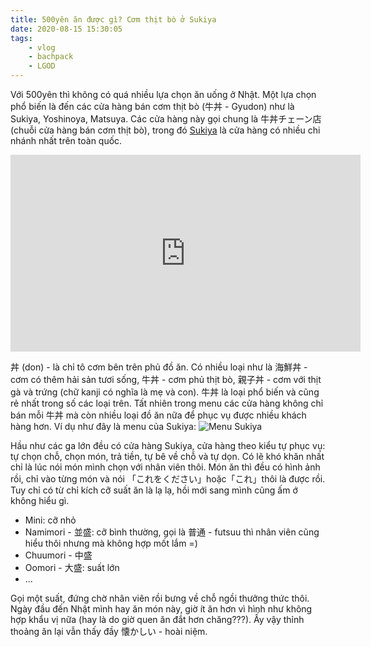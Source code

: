 ```yaml
---
title: 500yên ăn được gì? Cơm thịt bò ở Sukiya
date: 2020-08-15 15:30:05
tags:
    - vlog
    - bachpack
    - LGOD
---
```

Với 500yên thì không có quá nhiều lựa chọn ăn uống ở Nhật. Một lựa chọn phổ biến là đến các cửa hàng bán cơm thịt bò (牛丼 - Gyudon) như là Sukiya, Yoshinoya, Matsuya. Các cửa hàng này gọi chung là 牛丼チェーン店 (chuỗi cửa hàng bán cơm thịt bò), trong đó [Sukiya](https://www.sukiya.jp/) là cửa hàng có nhiều chi nhánh nhất trên toàn quốc.

<iframe width="560" height="315" src="https://www.youtube.com/embed/4YEPjZ597Fc" frameborder="0" allow="accelerometer; autoplay; clipboard-write; encrypted-media; gyroscope; picture-in-picture" allowfullscreen></iframe>

<!-- more -->
丼 (don) - là chỉ tô cơm bên trên phủ đồ ăn. Có nhiều loại như là 海鮮丼 - cơm có thêm hải sản tươi sống, 牛丼 - cơm phủ thịt bò, 親子丼 - cơm với thịt gà và trứng (chữ kanji có nghĩa là mẹ và con). 牛丼 là loại phổ biến và cũng rẻ nhất trong số các loại trên. Tất nhiên trong menu các cửa hàng không chỉ bán mỗi 牛丼 mà còn nhiều loại đồ ăn nữa để phục vụ được nhiều khách hàng hơn. Ví dụ như đây là menu của Sukiya:
![Menu Sukiya](https://i.imgur.com/LscLKne.jpg)

Hầu như các ga lớn đều có cửa hàng Sukiya, cửa hàng theo kiểu tự phục vụ: tự chọn chỗ, chọn món, trả tiền, tự bê về chỗ và tự dọn. Có lẽ khó khăn nhất chỉ là lúc nói món mình chọn với nhân viên thôi. Món ăn thì đều có hình ảnh rồi, chỉ vào từng món và nói 「これをください」hoặc「これ」thôi là được rồi. Tuy chỉ có từ chỉ kích cỡ suất ăn là lạ lạ, hồi mới sang mình cũng ấm ớ không hiểu gì. 
- Mini: cỡ nhỏ
- Namimori - 並盛: cỡ bình thường, gọi là 普通 - futsuu thì nhân viên cũng hiểu thôi nhưng mà không hợp mốt lắm =) 
- Chuumori - 中盛
- Oomori - 大盛: suất lớn
- ...

Gọi một suất, đứng chờ nhân viên rồi bưng về chỗ ngồi thưởng thức thôi. Ngày đầu đến Nhật mình hay ăn món này, giờ ít ăn hơn vì hình như không hợp khẩu vị nữa (hay là do giờ quen ăn đắt hơn chăng???). Ấy vậy thỉnh thoảng ăn lại vẫn thấy đầy 懐かしい - hoài niệm.
